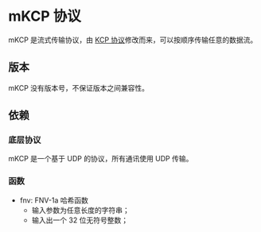 # mKCP 协议

mKCP 是流式传输协议，由 [KCP 协议](https://github.com/skywind3000/kcp)修改而来，可以按顺序传输任意的数据流。

## 版本
mKCP 没有版本号，不保证版本之间兼容性。

## 依赖
### 底层协议
mKCP 是一个基于 UDP 的协议，所有通讯使用 UDP 传输。

### 函数
* fnv: FNV-1a 哈希函数
  * 输入参数为任意长度的字符串；
  * 输入出一个 32 位无符号整数；
  
